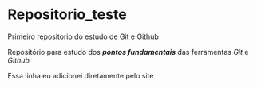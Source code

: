 # Repositorio_teste
 Primeiro repositorio do estudo de Git e Github

 Repositório para estudo dos ***pontos fundamentais*** das ferramentas *Git* e *Github*
 
 Essa linha eu adicionei diretamente pelo site
